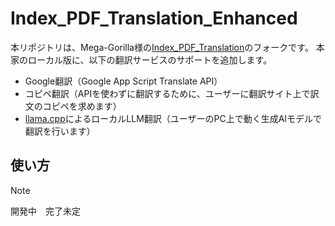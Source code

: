 # Index_PDF_Translation_Enhanced

本リポジトリは、Mega-Gorilla様の[Index_PDF_Translation](https://github.com/Mega-Gorilla/Index_PDF_Translation)のフォークです。
本家のローカル版に、以下の翻訳サービスのサポートを追加します。
- Google翻訳（Google App Script Translate API）
- コピペ翻訳（APIを使わずに翻訳するために、ユーザーに翻訳サイト上で訳文のコピペを求めます）
- [llama.cpp](https://github.com/ggerganov/llama.cpp)によるローカルLLM翻訳（ユーザーのPC上で動く生成AIモデルで翻訳を行います）

## 使い方
> [!NOTE]
> 開発中　完了未定